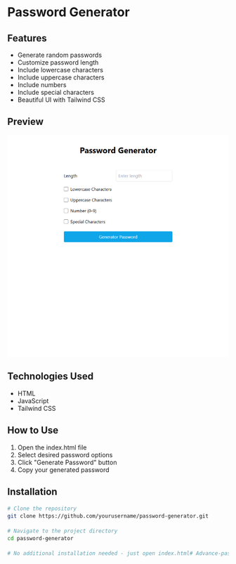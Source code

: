 # Password Generator

## Features
- Generate random passwords
- Customize password length
- Include lowercase characters
- Include uppercase characters
- Include numbers
- Include special characters
- Beautiful UI with Tailwind CSS

## Preview
![Password Generator Preview](./image.png)
<!-- Add your screenshot image path above -->

## Technologies Used
- HTML
- JavaScript
- Tailwind CSS

## How to Use
1. Open the index.html file
2. Select desired password options
3. Click "Generate Password" button
4. Copy your generated password

## Installation
```bash
# Clone the repository
git clone https://github.com/yourusername/password-generator.git

# Navigate to the project directory
cd password-generator

# No additional installation needed - just open index.html#   A d v a n c e - p a s s w o r d - G e n e r a t o r 
 
 